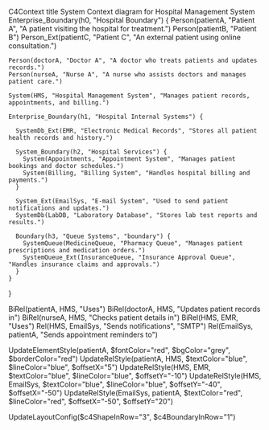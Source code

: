 C4Context
  title System Context diagram for Hospital Management System
  Enterprise_Boundary(h0, "Hospital Boundary") {
    Person(patientA, "Patient A", "A patient visiting the hospital for treatment.")
    Person(patientB, "Patient B")
    Person_Ext(patientC, "Patient C", "An external patient using online consultation.")

    Person(doctorA, "Doctor A", "A doctor who treats patients and updates records.")
    Person(nurseA, "Nurse A", "A nurse who assists doctors and manages patient care.")

    System(HMS, "Hospital Management System", "Manages patient records, appointments, and billing.")

    Enterprise_Boundary(h1, "Hospital Internal Systems") {

      SystemDb_Ext(EMR, "Electronic Medical Records", "Stores all patient health records and history.")

      System_Boundary(h2, "Hospital Services") {
        System(Appointments, "Appointment System", "Manages patient bookings and doctor schedules.")
        System(Billing, "Billing System", "Handles hospital billing and payments.")
      }

      System_Ext(EmailSys, "E-mail System", "Used to send patient notifications and updates.")
      SystemDb(LabDB, "Laboratory Database", "Stores lab test reports and results.")

      Boundary(h3, "Queue Systems", "boundary") {
        SystemQueue(MedicineQueue, "Pharmacy Queue", "Manages patient prescriptions and medication orders.")
        SystemQueue_Ext(InsuranceQueue, "Insurance Approval Queue", "Handles insurance claims and approvals.")
      }
    }
  }

  BiRel(patientA, HMS, "Uses")
  BiRel(doctorA, HMS, "Updates patient records in")
  BiRel(nurseA, HMS, "Checks patient details in")
  BiRel(HMS, EMR, "Uses")
  Rel(HMS, EmailSys, "Sends notifications", "SMTP")
  Rel(EmailSys, patientA, "Sends appointment reminders to")

  UpdateElementStyle(patientA, $fontColor="red", $bgColor="grey", $borderColor="red")
  UpdateRelStyle(patientA, HMS, $textColor="blue", $lineColor="blue", $offsetX="5")
  UpdateRelStyle(HMS, EMR, $textColor="blue", $lineColor="blue", $offsetY="-10")
  UpdateRelStyle(HMS, EmailSys, $textColor="blue", $lineColor="blue", $offsetY="-40", $offsetX="-50")
  UpdateRelStyle(EmailSys, patientA, $textColor="red", $lineColor="red", $offsetX="-50", $offsetY="20")

  UpdateLayoutConfig($c4ShapeInRow="3", $c4BoundaryInRow="1")

